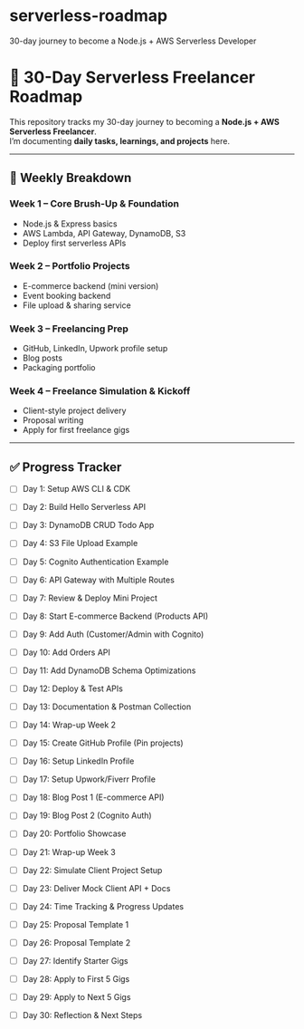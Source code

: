 # serverless-roadmap
30-day journey to become a Node.js + AWS Serverless Developer

# 🚀 30-Day Serverless Freelancer Roadmap

This repository tracks my 30-day journey to becoming a **Node.js + AWS Serverless Freelancer**.  
I’m documenting **daily tasks, learnings, and projects** here.

---

## 📅 Weekly Breakdown

### Week 1 – Core Brush-Up & Foundation
- Node.js & Express basics
- AWS Lambda, API Gateway, DynamoDB, S3
- Deploy first serverless APIs

### Week 2 – Portfolio Projects
- E-commerce backend (mini version)
- Event booking backend
- File upload & sharing service

### Week 3 – Freelancing Prep
- GitHub, LinkedIn, Upwork profile setup
- Blog posts
- Packaging portfolio

### Week 4 – Freelance Simulation & Kickoff
- Client-style project delivery
- Proposal writing
- Apply for first freelance gigs

---

## ✅ Progress Tracker

- [ ] Day 1: Setup AWS CLI & CDK
- [ ] Day 2: Build Hello Serverless API
- [ ] Day 3: DynamoDB CRUD Todo App
- [ ] Day 4: S3 File Upload Example
- [ ] Day 5: Cognito Authentication Example
- [ ] Day 6: API Gateway with Multiple Routes
- [ ] Day 7: Review & Deploy Mini Project

- [ ] Day 8: Start E-commerce Backend (Products API)
- [ ] Day 9: Add Auth (Customer/Admin with Cognito)
- [ ] Day 10: Add Orders API
- [ ] Day 11: Add DynamoDB Schema Optimizations
- [ ] Day 12: Deploy & Test APIs
- [ ] Day 13: Documentation & Postman Collection
- [ ] Day 14: Wrap-up Week 2

- [ ] Day 15: Create GitHub Profile (Pin projects)
- [ ] Day 16: Setup LinkedIn Profile
- [ ] Day 17: Setup Upwork/Fiverr Profile
- [ ] Day 18: Blog Post 1 (E-commerce API)
- [ ] Day 19: Blog Post 2 (Cognito Auth)
- [ ] Day 20: Portfolio Showcase
- [ ] Day 21: Wrap-up Week 3

- [ ] Day 22: Simulate Client Project Setup
- [ ] Day 23: Deliver Mock Client API + Docs
- [ ] Day 24: Time Tracking & Progress Updates
- [ ] Day 25: Proposal Template 1
- [ ] Day 26: Proposal Template 2
- [ ] Day 27: Identify Starter Gigs
- [ ] Day 28: Apply to First 5 Gigs
- [ ] Day 29: Apply to Next 5 Gigs
- [ ] Day 30: Reflection & Next Steps
